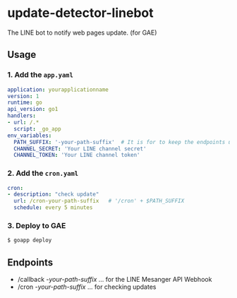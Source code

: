 # update-detector-linebot

The LINE bot to notify web pages update. (for GAE)

## Usage

### 1. Add the `app.yaml`

``` yaml:app.yaml
application: yourapplicationname
version: 1
runtime: go
api_version: go1
handlers:
- url: /.*
  script: _go_app
env_variables:
  PATH_SUFFIX: '-your-path-suffix'  # It is for to keep the endpoints undiscovered by others.
  CHANNEL_SECRET: 'Your LINE channel secret'
  CHANNEL_TOKEN: 'Your LINE channel token'
```

### 2. Add the `cron.yaml`

``` yaml:cron.yaml
cron:
- description: "check update"
  url: /cron-your-path-suffix   # '/cron' + $PATH_SUFFIX
  schedule: every 5 minutes
```

### 3. Deploy to GAE

``` bash
$ goapp deploy
```

## Endpoints

- /callback _-your-path-suffix_ ... for the LINE Mesanger API Webhook
- /cron _-your-path-suffix_ ... for checking updates
